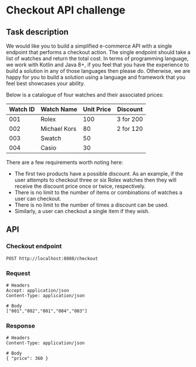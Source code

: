 # Checkout API challenge

## Task description

We would like you to build a simplified e-commerce API with a single endpoint that performs a
checkout action. The single endpoint should take a list of watches and return the total cost.
In terms of programming language, we work with Kotlin and Java 8+, if you feel that you have the
experience to build a solution in any of those languages then please do. Otherwise, we are happy for
you to build a solution using a language and framework that you feel best showcases your ability.

Below is a catalogue of four watches and their associated prices:

| Watch ID| Watch Name  | Unit Price| Discount |
|---------|-------------|-----------|----------|
| 001     | Rolex       | 100       | 3 for 200|
| 002     | Michael Kors| 80        | 2 for 120|
| 003     | Swatch      | 50        |          |
| 004     | Casio       | 30        |          |

There are a few requirements worth noting here:
- The first two products have a possible discount. As an example, if the user attempts to
checkout three or six Rolex watches then they will receive the discount price once or twice,
respectively.
- There is no limit to the number of items or combinations of watches a user can checkout.
- There is no limit to the number of times a discount can be used.
- Similarly, a user can checkout a single item if they wish.

## API

### Checkout endpoint
```
POST http://localhost:8080/checkout
```

### Request
```
# Headers
Accept: application/json
Content-Type: application/json

# Body
["001","002","001","004","003"]
```

### Response
```
# Headers
Content-Type: application/json

# Body
{ "price": 360 }
```
